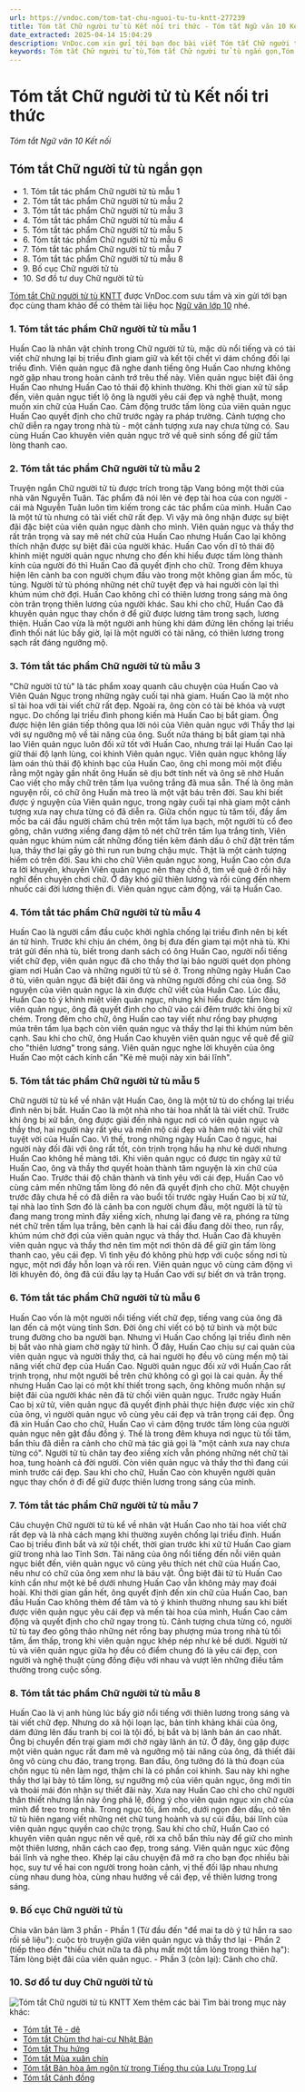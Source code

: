 ```yaml
---
url: https://vndoc.com/tom-tat-chu-nguoi-tu-tu-kntt-277239
title: Tóm tắt Chữ người tử tù Kết nối tri thức - Tóm tắt Ngữ văn 10 Kết nối - VnDoc.com
date_extracted: 2025-04-14 15:04:29
description: VnDoc.com xin gửi tới bạn đọc bài viết Tóm tắt Chữ người tử tù Kết nối tri thức. Mời các bạn cùng tham khảo.
keywords: Tóm tắt Chữ người tử tù,Tóm tắt Chữ người tử tù ngắn gọn,Tóm tắt bài Chữ người tử tù,Tóm tắt tác phẩm Chữ người tử tù,chữ người tử từ,sơ đồ tư duy chữ người tử tù,ngữ văn 10 KNTT,tóm tắt ngữ văn 10 KNTT,Tóm tắt Chữ người tử tù Kết nối tri thức,ngữ văn 10 kết nối tri thức,tóm tắt ngữ văn 10 kết nối tri thức,chữ người tử tù tóm tắt,Tóm tắt văn bản Chữ người tử tù
---
```


# Tóm tắt Chữ người tử tù Kết nối tri thức
 _Tóm tắt Ngữ văn 10 Kết nối_
## Tóm tắt Chữ người tử tù ngắn gọn
  * 1\. Tóm tắt tác phẩm Chữ người tử tù mẫu 1
  * 2\. Tóm tắt tác phẩm Chữ người tử tù mẫu 2
  * 3\. Tóm tắt tác phẩm Chữ người tử tù mẫu 3
  * 4\. Tóm tắt tác phẩm Chữ người tử tù mẫu 4
  * 5\. Tóm tắt tác phẩm Chữ người tử tù mẫu 5
  * 6\. Tóm tắt tác phẩm Chữ người tử tù mẫu 6
  * 7\. Tóm tắt tác phẩm Chữ người tử tù mẫu 7
  * 8\. Tóm tắt tác phẩm Chữ người tử tù mẫu 8
  * 9\. Bố cục Chữ người tử tù
  * 10\. Sơ đồ tư duy Chữ người tử tù

[Tóm tắt Chữ người tử tù KNTT](<https://vndoc.com/tom-tat-chu-nguoi-tu-tu-kntt-277239>) được VnDoc.com sưu tầm và xin gửi tới bạn đọc cùng tham khảo để có thêm tài liệu học [Ngữ văn lớp 10](<https://vndoc.com/ngu-van-lop10>) nhé.
### 1\. Tóm tắt tác phẩm Chữ người tử tù mẫu 1
Huấn Cao là nhân vật chính trong Chữ người tử tù, mặc dù nổi tiếng và có tài viết chữ nhưng lại bị triều đình giam giữ và kết tội chết vì dám chống đối lại triều đình. Viên quản ngục đã nghe danh tiếng ông Huấn Cao nhưng không ngờ gặp nhau trong hoàn cảnh trớ trêu thế này. Viên quản ngục biệt đãi ông Huấn Cao nhưng Huấn Cao tỏ thái độ khinh thường. Khi thời gian xử tử sắp đến, viên quản ngục tiết lộ ông là người yêu cái đẹp và nghệ thuật, mong muốn xin chữ của Huấn Cao. Cảm động trước tấm lòng của viên quản ngục Huấn Cao quyết định cho chữ trước ngày ra pháp trường. Cảnh tượng cho chữ diễn ra ngay trong nhà tù - một cảnh tượng xưa nay chưa từng có. Sau cùng Huấn Cao khuyên viên quản ngục trở về quê sinh sống để giữ tấm lòng thanh cao.
### 2\. Tóm tắt tác phẩm Chữ người tử tù mẫu 2
Truyện ngắn Chữ người tử tù được trích trong tập Vang bóng một thời của nhà văn Nguyễn Tuân. Tác phẩm đã nói lên vẻ đẹp tài hoa của con người - cái mà Nguyễn Tuân luôn tìm kiếm trong các tác phẩm của mình. Huấn Cao là một tử tù nhưng có tài viết chữ rất đẹp. Vì vậy mà ông nhận được sự biệt đãi đặc biệt của viên quản ngục dành cho mình. Viên quản ngục và thầy thơ rất trân trọng và say mê nét chữ của Huấn Cao nhưng Huấn Cao lại không thích nhận được sự biệt đãi của người khác. Huấn Cao vốn dĩ tỏ thái độ khinh miệt người quản ngục nhưng cho đến khi hiểu được tấm lòng thành kính của người đó thì Huấn Cao đã quyết định cho chữ. Trong đêm khuya hiện lên cảnh ba con người chụm đầu vào trong một không gian ẩm mốc, tù túng. Người tử tù phóng những nét chữ tuyệt đẹp và hai người còn lại thì khúm núm chờ đợi. Huấn Cao không chỉ có thiên lương trong sáng mà ông còn trân trọng thiên lương của người khác. Sau khi cho chữ, Huấn Cao đã khuyên quản ngục thay chốn ở để giữ được lương tâm trong sạch, lương thiện. Huấn Cao vừa là một người anh hùng khi dám đứng lên chống lại triều đình thối nát lúc bấy giờ, lại là một người có tài năng, có thiên lương trong sạch rất đáng ngưỡng mộ.
### 3\. Tóm tắt tác phẩm Chữ người tử tù mẫu 3
"Chữ người tử tù" là tác phẩm xoay quanh câu chuyện của Huấn Cao và Viên Quản Ngục trong những ngày cuối tại nhà giam. Huấn Cao là một nho sĩ tài hoa với tài viết chữ rất đẹp. Ngoài ra, ông còn có tài bẻ khóa và vượt ngục. Do chống lại triều đình phong kiến mà Huấn Cao bị bắt giam. Ông được hiện lên gián tiếp thông qua lời nói của Viên quản ngục với Thầy thơ lại với sự ngưỡng mộ về tài năng của ông. Suốt nửa tháng bị bắt giam tại nhà lao Viên quản ngục luôn đối xử tốt với Huấn Cao, nhưng trái lại Huấn Cao lại giữ thái độ lạnh lùng, coi khinh Viên quản ngục. Viên quản ngục không lấy làm oán thù thái độ khinh bạc của Huấn Cao, ông chỉ mong mỏi một điều rằng một ngày gần nhất ông Huấn sẽ dịu bớt tính nết và ông sẽ nhờ Huấn Cao viết cho mấy chữ trên tấm lụa vuông trắng đã mua sẵn. Thế là ông mãn nguyện rồi, có chữ ông Huấn mà treo là một vật báu trên đời. Sau khi biết được ý nguyện của Viên quản ngục, trong ngày cuối tại nhà giam một cảnh tượng xưa nay chưa từng có đã diễn ra. Giữa chốn ngục tù tăm tối, đầy ẩm mốc ba cái đầu người chăm chú trên một tấm lụa bạch, một người tù cổ đeo gông, chân vướng xiềng đang dậm tô nét chữ trên tấm lụa trắng tinh, Viên quản ngục khúm núm cất những đồng tiền kẽm đánh dấu ô chữ đặt trên tấm lụa, thầy thơ lại gầy gò thì run run bưng chậu mực. Thật là một cảnh tượng hiếm có trên đời. Sau khi cho chữ Viên quản ngục xong, Huấn Cao còn đưa ra lời khuyên, khuyên Viên quản ngục nên thay chỗ ở, tìm về quê ở rồi hãy nghĩ đến chuyện chơi chữ. Ở đây khó giữ thiên lương và rồi cũng đến nhem nhuốc cái đời lương thiện đi. Viên quản ngục cảm động, vái tạ Huấn Cao.
### 4\. Tóm tắt tác phẩm Chữ người tử tù mẫu 4
Huấn Cao là người cầm đầu cuộc khởi nghĩa chống lại triều đình nên bị kết án tử hình. Trước khi chịu án chém, ông bị đưa đến giam tại một nhà tù. Khi trát gửi đến nhà tù, biết trong danh sách có ông Huấn Cao, người nổi tiếng viết chữ đẹp, viên quản ngục đã cho thầy thơ lại bảo người quét dọn phòng giam nơi Huấn Cao và những người tử tù sẽ ở. Trong những ngày Huấn Cao ở tù, viên quản ngục đã biệt đãi ông và những người đồng chí của ông. Sở nguyện của viên quản ngục là xin được chữ viết của Huấn Cao. Lúc đầu, Huấn Cao tỏ ý khinh miệt viên quản ngục, nhưng khi hiểu được tấm lòng viên quản ngục, ông đã quyết định cho chữ vào cái đêm trước khi ông bị xử chém. Trong đêm cho chữ, ông Huấn cao tay viết như rồng bay phượng múa trên tấm lụa bạch còn viên quán ngục và thầy thơ lại thì khúm núm bên cạnh. Sau khi cho chữ, ông Huấn Cao khuyên viên quản ngục về quê để giữ cho "thiên lương" trong sáng. Viên quản ngục nghe lời khuyên của ông Huấn Cao một cách kính cẩn "Kẻ mê muội này xin bái lĩnh".
### 5\. Tóm tắt tác phẩm Chữ người tử tù mẫu 5
Chữ người tử tù kể về nhân vật Huấn Cao, ông là một tử tù do chống lại triều đình nên bị bắt. Huấn Cao là một nhà nho tài hoa nhất là tài viết chữ. Trước khi ông bị xử bắn, ông được giải đến nhà ngục nơi có viên quản ngục và thầy thơ, hai người này rất yêu và mến mộ cái đẹp và hâm mộ tài viết chữ tuyệt vời của Huấn Cao. Vì thế, trong những ngày Huấn Cao ở ngục, hai người này đối đãi với ông rất tốt, còn trịnh trọng hầu hạ như kẻ dưới nhưng Huấn Cao không hề màng tới. Khi viên quản ngục có được tin ngày xử tử Huấn Cao, ông và thầy thơ quyết hoàn thành tâm nguyện là xin chữ của Huấn Cao. Trước thái độ chân thành và tình yêu với cái đẹp, Huấn Cao vô cùng cảm mến những tấm lòng đó nên đã quyết định cho chữ. Một chuyện trước đây chưa hề có đã diễn ra vào buổi tối trước ngày Huấn Cao bị xử tử, tại nhà lao tỉnh Sơn đó là cảnh ba con người chụm đầu, một người là tử tù đang mang trong mình đầy xiềng xích, nhưng lại đang vẽ ra, phóng ra từng nét chữ trên tấm lụa trắng, bên cạnh là hai cái đầu đang dõi theo, run rẩy, khúm núm chờ đợi của viên quản ngục và thầy thơ. Huấn Cao đã khuyên viên quản ngục và thầy thơ nên tìm một nơi thôn dã để giữ gìn tấm lòng thanh cao, yêu cái đẹp. Vì tình yêu đó không phù hợp với cuộc sống nơi tù ngục, một nơi đầy hỗn loạn và rối ren. Viên quản ngục vô cùng cảm động vì lời khuyên đó, ông đã cúi đầu lạy tạ Huấn Cao với sự biết ơn và trân trọng.
### 6\. Tóm tắt tác phẩm Chữ người tử tù mẫu 6
Huấn Cao vốn là một người nổi tiếng viết chữ đẹp, tiếng vang của ông đã lan đến cả một vùng tỉnh Sơn. Đời ông chỉ viết có bộ tứ bình và một bức trung đường cho ba người bạn. Nhưng vì Huấn Cao chống lại triều đình nên bị bắt vào nhà giam chờ ngày tử hình. Ở đây, Huấn Cao chịu sự cai quản của viên quản ngục và người thầy thơ, cả hai người họ đều vô cùng mến mộ tài năng viết chữ đẹp của Huấn Cao. Người quản ngục đối xử với Huấn Cao rất trịnh trọng, như một người bề trên chứ không có gì gọi là cai quản. Ấy thế nhưng Huấn Cao lại có một khí thiết trong sạch, ông không muốn nhận sự biệt đãi của người khác nên đã từ chối viên quản ngục. Trước ngày Huấn Cao bị xử tử, viên quản ngục đã quyết định phải thực hiện được việc xin chữ của ông, vì người quản ngục vô cùng yêu cái đẹp và trân trọng cái đẹp. Ông đã xin Huấn Cao cho chữ, Huấn Cao vì cảm động trước tấm lòng của người quản ngục nên gật đầu đồng ý. Thế là trong đêm khuya nơi ngục tù tối tăm, bẩn thỉu đã diễn ra cảnh cho chữ mà tác giả gọi là "một cảnh xưa nay chưa từng có". Người tử tù chân tay đeo xiềng xích vẫn phóng những nét chữ tài hoa, tung hoành cả đời người. Còn viên quản ngục và thầy thơ thì đang cúi mình trước cái đẹp. Sau khi cho chữ, Huấn Cao còn khuyên người quản ngục thay chốn ở đi để giữ được thiên lương trong sáng của mình.
### 7\. Tóm tắt tác phẩm Chữ người tử tù mẫu 7
Câu chuyện Chữ người tử tù kể về nhân vật Huấn Cao nho tài hoa viết chữ rất đẹp và là nhà cách mạng khi thường xuyên chống lại triều đình. Huấn Cao bị triều đình bắt và xử tội chết, thời gian trước khi xử tử Huấn Cao giam giữ trong nhà lao Tỉnh Sơn. Tài năng của ông nổi tiếng đến nỗi viên quản ngục biết đến, viên quản ngục vô cùng yêu thích nét chữ của Huấn Cao, nếu như có chữ của ông xem như là báu vật. Ông biệt đãi tử tù Huấn Cao kính cẩn như một kẻ bề dưới nhưng Huấn Cao vẫn không mảy may đoái hoài.
Khi thời gian gần hết, ông quyết định đến xin chữ của Huấn Cao, ban đầu Huấn Cao không thèm để tâm và tỏ ý khinh thường nhưng sau khi biết được viên quản ngục yêu cái đẹp và mến tài hoa của mình, Huấn Cao cảm động và quyết định cho chữ ngay trong tù.
Cảnh tượng chưa từng có, người tử tù tay đeo gông thảo những nét rồng bay phượng múa trong nhà tù tối tăm, ẩm thấp, trong khi viên quản ngục khép nép như kẻ bề dưới. Người tử tù và viên quản ngục giữa họ đều có điểm chung đó là yêu cái đẹp, con người và nghệ thuật cùng đồng điệu với nhau và vượt lên những điều tầm thường trong cuộc sống.
### 8\. Tóm tắt tác phẩm Chữ người tử tù mẫu 8
Huấn Cao là vị anh hùng lúc bấy giờ nổi tiếng với thiên lương trong sáng và tài viết chữ đẹp. Nhưng do xã hội loạn lạc, bản tính khảng khái của ông, dám đứng lên đấu tranh bị coi là tội đồ, bị bắt và bị lãnh bản án cao nhất. Ông bị chuyển đến trại giam mới chờ ngày lãnh án tử. Ở đây, ông gặp được một viên quản ngục rất đam mê và ngưỡng mộ tài năng của ông, đã thiết đãi ông vô cùng chu đáo, trang trọng. Ban đầu, ông tưởng đó là thủ đoạn của chốn ngục tù nên làm ngơ, thậm chí là có phần coi khinh. Sau này khi nghe thầy thơ lại bày tỏ tấm lòng, sự ngưỡng mộ của viên quản ngục, ông mới tin và thoải mái đón nhận sự thiết đãi này. Xưa nay Huấn Cao chỉ cho chữ người thân thiết nhưng lần này ông phá lệ, đồng ý cho viên quản ngục xin chữ của mình để treo trong nhà. Trong ngục tối, ẩm mốc, dưới ngọn đèn dầu, có tên tử tù hiên ngang viết những nét chữ tung hoành và sự cúi đầu, bái lĩnh của viên quản ngục quyền cao chức trọng. Sau khi cho chữ, Huấn Cao có khuyên viên quản ngục nên về quê, rời xa chỗ bẩn thỉu này để giữ cho mình một thiên lương, nhân cách cao đẹp, trong sáng. Viên quản ngục xúc động bái lĩnh và nghe theo. Khép lại câu chuyện đã mở ra cho bạn đọc nhiều bài học, suy tư về hai con người trong hoàn cảnh, vị thế đối lập nhau nhưng cùng nhau dung hòa, cùng nhau hướng về cái đẹp, về thiên lương trong sáng.
### 9\. Bố cục Chữ người tử tù
Chia văn bản làm 3 phần
\- Phần 1 \(Từ đầu đến "để mai ta dò ý tứ hắn ra sao rồi sẽ liệu"\): cuộc trò truyện giữa viên quản ngục và thầy thơ lại
\- Phần 2 \(tiếp theo đến "thiếu chút nữa ta đã phụ mất một tấm lòng trong thiên hạ"\): Tấm lòng biệt đãi của viên quản ngục.
\- Phần 3 \(còn lại\): Cảnh cho chữ.
### 10\. Sơ đồ tư duy Chữ người tử tù
![Tóm tắt Chữ người tử tù KNTT](https://i.vdoc.vn/data/image/2022/10/04/tom-tat-chu-nguoi-tu-tu-1.jpg)
Xem thêm các bài Tìm bài trong mục này khác:
  * [Tóm tắt Tê - dê](</tom-tat-te-de-277240>)
  * [Tóm tắt Chùm thơ hai-cư Nhật Bản](</tom-tat-chum-tho-hai-cu-nhat-ban-277241>)
  * [Tóm tắt Thu hứng](</tom-tat-thu-hung-277247>)
  * [Tóm tắt Mùa xuân chín](</tom-tat-mua-xuan-chin-277252>)
  * [Tóm tắt Bản hòa âm ngôn từ trong Tiếng thu của Lưu Trọng Lư](</tom-tat-ban-hoa-am-ngon-tu-trong-tieng-thu-cua-luu-trong-lu-277257>)
  * [Tóm tắt Cánh đồng](</tom-tat-canh-dong-277265>)

